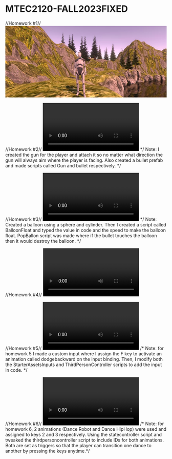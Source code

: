 # MTEC2120-FALL2023FIXED
//Homework #1//
![alt text](Recordings/image_001_0000.jpg)

//Homework #2//
![alt text](Recordings/movie_005.mp4)
*/ Note: I created the gun for the player and attach it so no matter what direction the gun will always aim where the player is facing. Also created a bullet prefab and made scripts called Gun and bullet respectively. */

//Homework #3//
![alt text](Recordings/movie_001.mp4)
*/ Note: Created a balloon using a sphere and cylinder. Then I created a script called BalloonFloat and typed the value in code and the speed to make the balloon float. PopBallon script was made where if the bullet touches the balloon then it would destroy the balloon. */  

//Homework #4//
![alt text](Recordings/movie_003.mp4)

//Homework #5//
![alt text](Recordings/movie_009.mp4)
/* Note: for homework 5 I made a custom input where I assign the F key to activate an animation called 
 dodgebackward on the input binding. Then, I modify both the StarterAssetsInputs and ThirdPersonController scripts to add the input in code. */

 //Homework #6//
![alt text](Recordings/movie_010.mp4)
/* Note: for homework 6, 2 animations (Dance Robot and Dance HipHop) were used and assigned to keys 2 and 3 respectively. Using the statecontroller script and tweaked the thirdpersoncontroller script to include IDs for both animations. Both are set as triggers so that the player can transition one dance to another by pressing the keys anytime.*/



 
